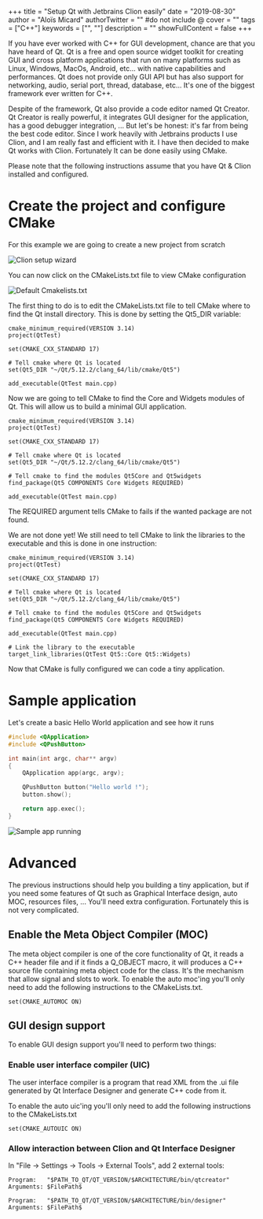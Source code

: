 +++
title = "Setup Qt with Jetbrains Clion easily"
date = "2019-08-30"
author = "Aloïs Micard"
authorTwitter = "" #do not include @
cover = ""
tags = ["C++"]
keywords = ["", ""]
description = ""
showFullContent = false
+++

If you have ever worked with C++ for GUI development, chance are that you have heard of Qt. Qt is a free and open source widget toolkit for creating GUI and cross platform applications that run on many platforms such as Linux, Windows, MacOs, Android, etc... with native capabilities and performances. Qt does not provide only GUI API but has also support for networking, audio, serial port, thread, database, etc... It's one of the biggest framework ever written for C++.

Despite of the framework, Qt also provide a code editor named Qt Creator. Qt Creator is really powerful, it integrates GUI designer for the application, has a good debugger integration, ... But let's be honest: it's far from being the best code editor. Since I work heavily with Jetbrains products I use Clion, and I am really fast and efficient with it. I have then decided to make Qt works with Clion. Fortunately It can be done easily using CMake.

Please note that the following instructions assume that you have Qt & Clion installed and configured.

# Create the project and configure CMake

For this example we are going to create a new project from scratch

![Clion setup wizard](/img/clion-project-from-scratch.png)

You can now click on the CMakeLists.txt file to view CMake configuration

![Default Cmakelists.txt](/img/clion-cmake-config.png)

The first thing to do is to edit the CMakeLists.txt file to tell CMake where to find the Qt install directory. This is done by setting the Qt5_DIR variable:

```
cmake_minimum_required(VERSION 3.14)
project(QtTest)

set(CMAKE_CXX_STANDARD 17)

# Tell cmake where Qt is located
set(Qt5_DIR "~/Qt/5.12.2/clang_64/lib/cmake/Qt5")

add_executable(QtTest main.cpp)
```

Now we are going to tell CMake to find the Core and Widgets modules of Qt. This will allow us to build a minimal GUI application.

```
cmake_minimum_required(VERSION 3.14)
project(QtTest)

set(CMAKE_CXX_STANDARD 17)

# Tell cmake where Qt is located
set(Qt5_DIR "~/Qt/5.12.2/clang_64/lib/cmake/Qt5")

# Tell cmake to find the modules Qt5Core and Qt5widgets
find_package(Qt5 COMPONENTS Core Widgets REQUIRED)

add_executable(QtTest main.cpp)
```

The REQUIRED argument tells CMake to fails if the wanted package are not found.

We are not done yet! We still need to tell CMake to link the libraries to the executable and this is done in one instruction:

```
cmake_minimum_required(VERSION 3.14)
project(QtTest)

set(CMAKE_CXX_STANDARD 17)

# Tell cmake where Qt is located
set(Qt5_DIR "~/Qt/5.12.2/clang_64/lib/cmake/Qt5")

# Tell cmake to find the modules Qt5Core and Qt5widgets
find_package(Qt5 COMPONENTS Core Widgets REQUIRED)

add_executable(QtTest main.cpp)

# Link the library to the executable
target_link_libraries(QtTest Qt5::Core Qt5::Widgets)
```

Now that CMake is fully configured we can code a tiny application.

# Sample application

Let's create a basic Hello World application and see how it runs

```cpp
#include <QApplication>
#include <QPushButton>

int main(int argc, char** argv)
{
    QApplication app(argc, argv);

    QPushButton button("Hello world !");
    button.show();

    return app.exec();
}
```

![Sample app running](/img/clion-qt-example-app.png)

# Advanced

The previous instructions should help you building a tiny application, but if you need some features of Qt such as Graphical Interface design, auto MOC, resources files, ... You'll need extra configuration. Fortunately this is not very complicated.

## Enable the Meta Object Compiler (MOC)

The meta object compiler is one of the core functionality of Qt, it reads a C++ header file and if it finds a Q_OBJECT macro, it will produces a C++ source file containing meta object code for the class. It's the mechanism that allow signal and slots to work.
To enable the auto moc'ing you'll only need to add the following instructions to the CMakeLists.txt.

```
set(CMAKE_AUTOMOC ON)
```

## GUI design support

To enable GUI design support you'll need to perform two things:

### Enable user interface compiler (UIC)

The user interface compiler is a program that read XML from the .ui file generated by Qt Interface Designer and generate C++ code from it.

To enable the auto uic'ing you'll only need to add the following instructions to the CMakeLists.txt

```
set(CMAKE_AUTOUIC ON)
```

### Allow interaction between Clion and Qt Interface Designer

In "File -> Settings -> Tools -> External Tools", add 2 external tools:

```
Program:   "$PATH_TO_QT/QT_VERSION/$ARCHITECTURE/bin/qtcreator"
Arguments: $FilePath$
```

```
Program:   "$PATH_TO_QT/QT_VERSION/$ARCHITECTURE/bin/designer"
Arguments: $FilePath$
```